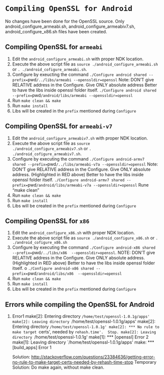 `Compiling OpenSSL for Android`
===============================

No changes have been done for the OpenSSL source. 
Only android_configure_armeabi.sh, android_configure_armeabiv7.sh, android_configure_x86.sh files have been created.


Compiling OpenSSL for `armeabi`
-------------------------------
 
1) Edit the `android_configure_armeabi.sh` with proper NDK location.
2) Execute the above script file as `source ./android_configure_armeabi.sh` or `. ./android_cofigure_armeabi.sh`.
3) Configure by exeucting the command `./Configure android shared --prefix=`pwd`/../libs/armeabi --openssldir=openssl`
   Note: DON’T give RELATIVE address in the Configure. Give ONLY absolute address
	 Better to have the libs inside openssl folder itself.
	 `./Configure android shared --prefix=`pwd`/android/libs/armeabi --openssldir=openssl`
4) Run `make clean && make`
5) Run `make install`
6) Libs will be created in the `prefix` mentioned during `Configure`


Compiling OpenSSL for `armeabi-v7`
----------------------------------

1) Edit the `android_configure_armeabiv7.sh` with proper NDK location.
2) Execute the above script file as `source ./android_configure_armeabiv7.sh` or `. ./android_cofigure_armeabiv7.sh`.
3) Configure by executing the command `./Configure android-armv7 shared --prefix=`pwd`/../libs/armeabi-v7a --openssldir=openssl`
   Note: DON’T give RELATIVE address in the Configure. Give ONLY absolute address. (Highlighted in RED above)
	 Better to have the libs inside openssl folder itself.
	 `./Configure android-armv7 shared --prefix=`pwd`/android/libs/armeabi-v7a --openssldir=openssl`
	Rune “make clean”
4) Run `make clean && make`
5) Run `make install`
6) Libs will be created in the `prefix` mentioned during `Configure`


Compiling OpenSSL for `x86`
---------------------------
 
1) Edit the `android_configure_x86.sh` with proper NDK location.
2) Execute the above script file as `source ./android_configure_x86.sh` or `. ./android_cofigure_x86.sh`
3) Configure by executing the command `./Configure android-x86 shared --prefix=`pwd`/../libs/x86  --openssldir=openssl`.
   NOTE: DON’T give RELATIVE address in the Configure. Give ONLY absolute address. (Highlighted in RED above)
	 Better to have the libs inside openssl folder itself.
o	 `./Configure android-x86 shared --prefix=`pwd`/android/libs/x86  --openssldir=openssl`
4) Run `make clean && make`
5) Run `make install`
6) Libs will be created in the `prefix` mentioned during `Configure`


Errors while compiling the OpenSSL for Android
----------------------------------------------

1) Error1
    make[2]: Entering directory `/home/test/openssl-1.0.1g/apps'
    make[2]: Leaving directory `/home/test/openssl-1.0.1g/apps'
    make[2]: Entering directory `/home/test/openssl-1.0.1g'
    make[2]: *** No rule to make target `certs', needed by `rehash.time'.  Stop.
    make[2]: Leaving directory `/home/test/openssl-1.0.1g'
    make[1]: *** [openssl] Error 2
    make[1]: Leaving directory `/home/test/openssl-1.0.1g/apps'
    make: *** [build_apps] Error 1

   Solution:
   http://stackoverflow.com/questions/23384636/getting-error-no-rule-to-make-target-certs-needed-by-rehash-time-stop
   Temporary Solution: Do make again, without make clean.

